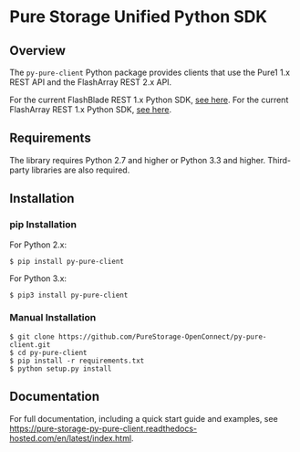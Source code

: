 # Pure Storage Unified Python SDK

## Overview

The `py-pure-client` Python package provides clients that use the Pure1 1.x REST API
and the FlashArray REST 2.x API.

For the current FlashBlade REST 1.x Python SDK, [see here](https://github.com/purestorage/purity_fb_python_client).
For the current FlashArray REST 1.x Python SDK, [see here](https://github.com/PureStorage-OpenConnect/rest-client).

## Requirements

The library requires Python 2.7 and higher or Python 3.3 and higher. Third-party
libraries are also required.

## Installation

### pip Installation
For Python 2.x:
```
$ pip install py-pure-client
```
For Python 3.x:
```
$ pip3 install py-pure-client
```

### Manual Installation
```
$ git clone https://github.com/PureStorage-OpenConnect/py-pure-client.git
$ cd py-pure-client
$ pip install -r requirements.txt
$ python setup.py install
```

## Documentation

For full documentation, including a quick start guide and examples, see https://pure-storage-py-pure-client.readthedocs-hosted.com/en/latest/index.html.
